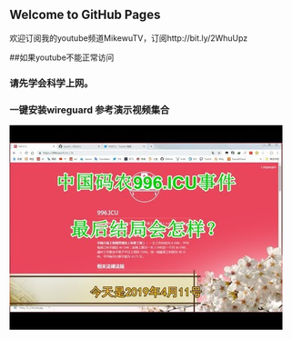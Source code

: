 ## Welcome to GitHub Pages
欢迎订阅我的youtube频道MikewuTV，订阅http://bit.ly/2WhuUpz



##如果youtube不能正常访问
### 请先学会科学上网。

### 一键安装wireguard 参考演示视频集合





[![996结局](image/6a7067.jpeg)](https://www.youtube.com/embed/NuP_iOCEocg)
